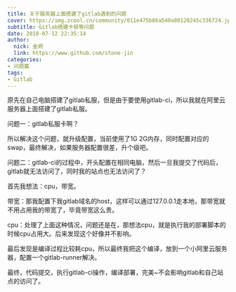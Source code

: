 ```yaml
---
title: 关于服务器上面搭建了gitlab遇到的问题
cover: https://img.zcool.cn/community/011e475b86a540a80120245c336724.jpg@1280w_1l_2o_100sh.jpg
subtitle: Gitlab搭建卡顿等问题
date: 2018-07-12 22:35:14
author: 
  nick: 金炳
  link: https://www.github.com/stone-jin
categories:
- 问题篇
tags:
- Gitlab
---
```


原先在自己电脑搭建了gitlab私服，但是由于要使用gitlab-ci，所以我就在阿里云服务器上面搭建了gitlab私服。

问题一：gitlab私服卡啊？

所以解决这个问题，就升级配置，当前使用了1G 2G内存，同时配置对应的swap，最终解决，如果服务器配置很差，升个级吧。

问题二：gitlab-ci的过程中，开头配置在相同电脑，然后一旦我提交了代码后，gitlab就无法访问了，同时我的站点也无法访问了？

首先我想法：cpu，带宽。

带宽：那我配置下我gitlab域名的host，这样可以通过127.0.0.1走本地，那带宽就不用占用我的带宽了，毕竟带宽这么贵。

cpu：处理了上面这种情况，问题还是在，那想法cpu，就是执行我的部署脚本的时候cpu占用大。后来发现这个好像并不影响。

最后发现是编译过程比较耗cpu，所以最终我把这个编译，放到一个小阿里云服务器，配置一个gitlab-runner解决。

最终，代码提交，执行gitlab-ci操作，编译部署，完美~不会影响gitlab和自己站点的访问了。

